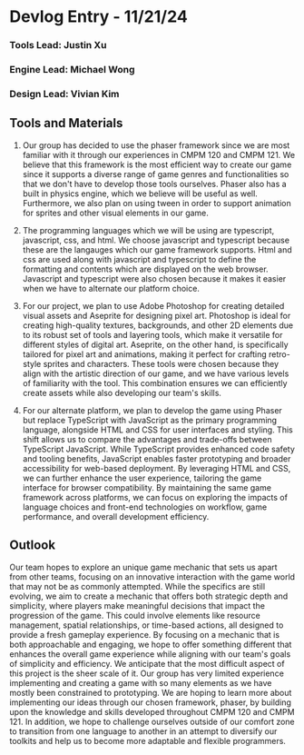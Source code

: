 # Devlog Entry - 11/21/24

### Tools Lead: Justin Xu
### Engine Lead: Michael Wong
### Design Lead: Vivian Kim

## Tools and Materials
 1. Our group has decided to use the phaser framework since we are most familiar with it through our experiences in CMPM 120 and CMPM 121. We believe that this framework is the most efficient way to create our game since it supports a diverse range of game genres and functionalities so that we don't have to develop those tools ourselves. Phaser also has a built in physics engine, which we believe will be useful as well. Furthermore, we also plan on using tween in order to support animation for sprites and other visual elements in our game.

 2. The programming languages which we will be using are typescript, javascript, css, and html. We choose javascript and typescript because these are the langauges which our game framework supports. Html and css are used along with javascript and typescript to define the formatting and contents which are displayed on the web browser. Javascript and typescript were also chosen because it makes it easier when we have to alternate our platform choice.

 3. For our project, we plan to use Adobe Photoshop for creating detailed visual assets and Aseprite for designing pixel art. Photoshop is ideal for creating high-quality textures, backgrounds, and other 2D elements due to its robust set of tools and layering tools, which make it versatile for different styles of digital art. Aseprite, on the other hand, is specifically tailored for pixel art and animations, making it perfect for crafting retro-style sprites and characters. These tools were chosen because they align with the artistic direction of our game, and we have various levels of familiarity with the tool. This combination ensures we can efficiently create assets while also developing our team's skills.

 4. For our alternate platform, we plan to develop the game using Phaser but replace TypeScript with JavaScript as the primary programming language, alongside HTML and CSS for user interfaces and styling. This shift allows us to compare the advantages and trade-offs between TypeScript JavaScript. While TypeScript provides enhanced code safety and tooling benefits, JavaScript enables faster prototyping and broader accessibility for web-based deployment. By leveraging HTML and CSS, we can further enhance the user experience, tailoring the game interface for browser compatibility. By maintaining the same game framework across platforms, we can focus on exploring the impacts of language choices and front-end technologies on workflow, game performance, and overall development efficiency.

## Outlook
 Our team hopes to explore an unique game mechanic that sets us apart from other teams, focusing on an innovative interaction with the game world that may not be as commonly attempted. While the specifics are still evolving, we aim to create a mechanic that offers both strategic depth and simplicity, where players make meaningful decisions that impact the progression of the game. This could involve elements like resource management, spatial relationships, or time-based actions, all designed to provide a fresh gameplay experience. By focusing on a mechanic that is both approachable and engaging, we hope to offer something different that enhances the overall game experience while aligning with our team's goals of simplicity and efficiency.
 We anticipate that the most difficult aspect of this project is the sheer scale of it. Our group has very limited experience implementing and creating a game with so many elements as we have mostly been constrained to prototyping.
 We are hoping to learn more about implementing our ideas through our chosen framework, phaser, by building upon the knowledge and skills developed throughout CMPM 120 and CMPM 121. In addition, we hope to challenge ourselves outside of our comfort zone to transition from one language to another in an attempt to diversify our toolkits and help us to become more adaptable and flexible programmers.